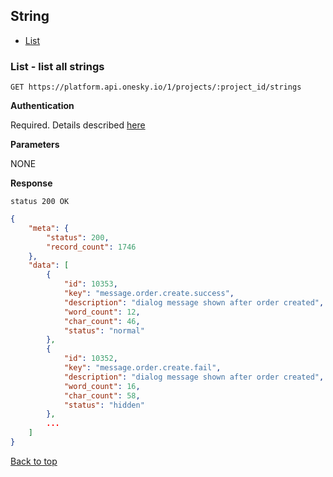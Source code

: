 ## String
- [List](#list---list-all-strings)


### List - list all strings

    GET https://platform.api.onesky.io/1/projects/:project_id/strings

**Authentication**

Required. Details described [here](/README.md#authentication)

**Parameters**

NONE

**Response**

```
status 200 OK
```
``` json
{
    "meta": {
        "status": 200,
        "record_count": 1746
    },
    "data": [
        {
            "id": 10353,
            "key": "message.order.create.success",
            "description": "dialog message shown after order created",
            "word_count": 12,
            "char_count": 46,
            "status": "normal"
        },
        {
            "id": 10352,
            "key": "message.order.create.fail",
            "description": "dialog message shown after order created",
            "word_count": 16,
            "char_count": 58,
            "status": "hidden"
        },
        ...
    ]
}
```
[Back to top](#string)
